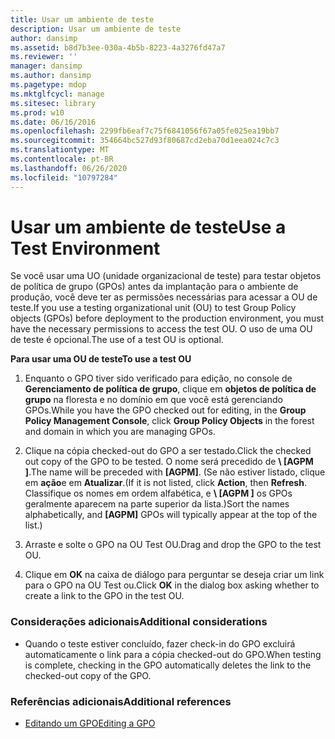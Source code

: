 ```yaml
---
title: Usar um ambiente de teste
description: Usar um ambiente de teste
author: dansimp
ms.assetid: b8d7b3ee-030a-4b5b-8223-4a3276fd47a7
ms.reviewer: ''
manager: dansimp
ms.author: dansimp
ms.pagetype: mdop
ms.mktglfcycl: manage
ms.sitesec: library
ms.prod: w10
ms.date: 06/16/2016
ms.openlocfilehash: 2299fb6eaf7c75f6841056f67a05fe025ea19bb7
ms.sourcegitcommit: 354664bc527d93f80687cd2eba70d1eea024c7c3
ms.translationtype: MT
ms.contentlocale: pt-BR
ms.lasthandoff: 06/26/2020
ms.locfileid: "10797284"
---
```

# <span data-ttu-id="f1ad3-103">Usar um ambiente de teste</span><span class="sxs-lookup"><span data-stu-id="f1ad3-103">Use a Test Environment</span></span>


<span data-ttu-id="f1ad3-104">Se você usar uma UO (unidade organizacional de teste) para testar objetos de política de grupo (GPOs) antes da implantação para o ambiente de produção, você deve ter as permissões necessárias para acessar a OU de teste.</span><span class="sxs-lookup"><span data-stu-id="f1ad3-104">If you use a testing organizational unit (OU) to test Group Policy objects (GPOs) before deployment to the production environment, you must have the necessary permissions to access the test OU.</span></span> <span data-ttu-id="f1ad3-105">O uso de uma OU de teste é opcional.</span><span class="sxs-lookup"><span data-stu-id="f1ad3-105">The use of a test OU is optional.</span></span>

**<span data-ttu-id="f1ad3-106">Para usar uma OU de teste</span><span class="sxs-lookup"><span data-stu-id="f1ad3-106">To use a test OU</span></span>**

1.  <span data-ttu-id="f1ad3-107">Enquanto o GPO tiver sido verificado para edição, no console de **Gerenciamento de política de grupo**, clique em **objetos de política de grupo** na floresta e no domínio em que você está gerenciando GPOs.</span><span class="sxs-lookup"><span data-stu-id="f1ad3-107">While you have the GPO checked out for editing, in the **Group Policy Management Console**, click **Group Policy Objects** in the forest and domain in which you are managing GPOs.</span></span>

2.  <span data-ttu-id="f1ad3-108">Clique na cópia checked-out do GPO a ser testado.</span><span class="sxs-lookup"><span data-stu-id="f1ad3-108">Click the checked out copy of the GPO to be tested.</span></span> <span data-ttu-id="f1ad3-109">O nome será precedido de **\ [AGPM \]**.</span><span class="sxs-lookup"><span data-stu-id="f1ad3-109">The name will be preceded with **\[AGPM\]**.</span></span> <span data-ttu-id="f1ad3-110">(Se não estiver listado, clique em **ação**e em **Atualizar**.</span><span class="sxs-lookup"><span data-stu-id="f1ad3-110">(If it is not listed, click **Action**, then **Refresh**.</span></span> <span data-ttu-id="f1ad3-111">Classifique os nomes em ordem alfabética, e **\ [AGPM \]** os GPOs geralmente aparecem na parte superior da lista.)</span><span class="sxs-lookup"><span data-stu-id="f1ad3-111">Sort the names alphabetically, and **\[AGPM\]** GPOs will typically appear at the top of the list.)</span></span>

3.  <span data-ttu-id="f1ad3-112">Arraste e solte o GPO na OU Test OU.</span><span class="sxs-lookup"><span data-stu-id="f1ad3-112">Drag and drop the GPO to the test OU.</span></span>

4.  <span data-ttu-id="f1ad3-113">Clique em **OK** na caixa de diálogo para perguntar se deseja criar um link para o GPO na OU Test ou.</span><span class="sxs-lookup"><span data-stu-id="f1ad3-113">Click **OK** in the dialog box asking whether to create a link to the GPO in the test OU.</span></span>

### <span data-ttu-id="f1ad3-114">Considerações adicionais</span><span class="sxs-lookup"><span data-stu-id="f1ad3-114">Additional considerations</span></span>

-   <span data-ttu-id="f1ad3-115">Quando o teste estiver concluído, fazer check-in do GPO excluirá automaticamente o link para a cópia checked-out do GPO.</span><span class="sxs-lookup"><span data-stu-id="f1ad3-115">When testing is complete, checking in the GPO automatically deletes the link to the checked-out copy of the GPO.</span></span>

### <span data-ttu-id="f1ad3-116">Referências adicionais</span><span class="sxs-lookup"><span data-stu-id="f1ad3-116">Additional references</span></span>

-   [<span data-ttu-id="f1ad3-117">Editando um GPO</span><span class="sxs-lookup"><span data-stu-id="f1ad3-117">Editing a GPO</span></span>](editing-a-gpo.md)

 

 





